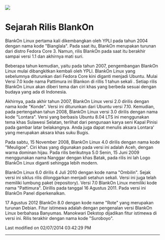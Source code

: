 <img src="https://badgen.net/badge/wiki/kadaluarsa/red?icon=github">

# Sejarah Rilis BlankOn

BlankOn Linux pertama kali dikembangkan oleh YPLI pada tahun 2004 dengan nama
kode "Bianglala". Pada saat itu, BlankOn merupakan turunan dari distro Fedora
Core 3. Namun, rilis BlankOn pada saat itu berakhir sampai versi 1.1 dan
akhirnya mati suri.

Beberapa tahun kemudian, yaitu pada tahun 2007, pengembangan BlankOn Linux
mulai dibangkitkan kembali oleh YPLI. BlankOn Linux yang sebelumnya diturunkan
dari Fedora Core kini diganti menjadi Ubuntu. Mulai Versi 7.0 kode nama
Pattimura ini Blankon di rillis 1 tahun sekali . Setiap rilis BlankOn Linux
akan diberi tema dan ciri khas yang berbeda sesuai dengan budaya yang ada di
Indonesia.

Akhirnya, pada akhir tahun 2007, BlankOn Linux versi 2.0 dirilis dengan nama
kode "Konde". Versi ini diturunkan dari Ubuntu versi 7.10. Kemudian, pada
pertengahan tahun 2008, BlankOn Linux versi 3.0 dirilis dengan nama kode
"Lontara". Versi yang berbasis Ubuntu 8.04 LTS ini menggunakan tema khas
Sulawesi Selatan, terlihat dari pengunaan karya seni Kapal Pinisi pada gambar
latar belakangnya. Anda juga dapat menulis aksara Lontara' yang merupakan
aksara khas suku Bugis.

Pada sabtu, 15 November 2008, BlankOn Linux 4.0 dirilis dengan nama kode
"Meuligoe". Ciri khas yang digunakan pada versi ini adalah Aceh, dengan warna
dominan hijau. Pada rilis berikutnya 5.0 Senin, 15 Juni 2009 menggunakan nama
Nanggar dengan khas Batak, pada rilis ini lah Logo BlankOn Linux diganti
sehingga lebih modern.

BlankOn Linux 6.0 dirilis 4 Juli 2010 dengan kode nama "Ombilin". Sejak versi
ini siklus rilis dilonggarkan menjadi setahun sekali. Versi ini juga telah
memiliki lumbung paket (repository). Versi 7.0 BlankOn Linux memiliki kode nama
"Pattimura". Dirillis pada tanggal 16 Agustus 2011. Pada versi ini BlankOn
Panel diperkenalkan.

17 Agustus 2012 BlankOn 8.0 dengan kode name "Rote" yang merupakan turunan
Debian. Fitur istimewa adalah dengan pengenalan versi BlankOn Linux berbahasa
Banyumas. Manokwari Dekstop dijadikan fitur istimewa di versi ini.
Rilis terakhir dengan nama kode "Suroboyo".

Last modified on 02/07/2014 03:42:29 PM




---
 



